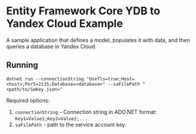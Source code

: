 # Entity Framework Core YDB to Yandex Cloud Example

A sample application that defines a model, populates it with data, and then queries a database in Yandex Cloud.

## Running

```dotnet
dotnet run --connectionString "UseTls=true;Host=<host>;Port=2135;Database=<database>" --saFilePath "<path/to/SaKey.json>"
```

Required options:

1. `connectionString` - Connection string in ADO.NET format: `Key1=Value1;Key2=Value2;...`.
2. `saFilePath` - path to the service account key.
